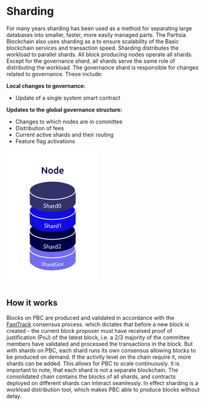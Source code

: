 # Sharding

For many years sharding has been used as a method for separating large databases into smaller, faster, more easily managed parts. The Partisia Blockchain also uses sharding as a to ensure scalability of the Basic blockchain
services and transaction speed. Sharding distributes the workload to parallel shards. All block producing nodes operate all shards.
Except for the governance shard, all shards serve the same role of distributing the workload. The governance shard is responsible for changes related to governance. These include:

**Local changes to governance:**

-   Update of a single system smart contract

**Updates to the global governance structure:**

-   Changes to which nodes are in committee
-   Distribution of fees
-   Current active shards and their routing
-   Feature flag activations

![Sharding](img/sharding-00.png)

## How it works

Blocks on PBC are produced and validated in accordance with the [FastTrack](../pbc-fundamentals/consensus.md) consensus process. which dictates that before a new block is created - the current block proposer must have received proof of justification (PoJ) of the latest block, i.e. a 2/3 majority of the committee members have validated and processed the transactions in the block.
But with shards on PBC, each shard runs its own consensus allowing blocks to be produced on demand. If the activity level on the chain require it, more shards can be added. This allows for PBC to scale continuously.
It is important to note, that each shard is not a separate blockchain. The consolidated chain contains the blocks of all shards, and contracts deployed on different shards can interact seamlessly. In effect sharding is a workload distribution tool, which makes PBC able to produce blocks without delay.
